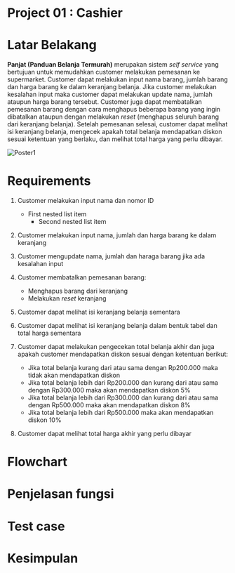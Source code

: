# Project 01 : Cashier
# Latar Belakang
**Panjat (Panduan Belanja Termurah)** merupakan sistem _self service_ yang bertujuan untuk memudahkan customer melakukan pemesanan ke supermarket. Customer dapat melakukan input nama barang, jumlah barang dan harga barang ke dalam keranjang belanja. Jika customer melakukan kesalahan input maka customer dapat melakukan update nama, jumlah ataupun harga barang tersebut. Customer juga dapat membatalkan pemesanan barang dengan cara menghapus beberapa barang yang ingin dibatalkan ataupun dengan melakukan _reset_ (menghapus seluruh barang dari keranjang belanja). Setelah pemesanan selesai, customer dapat melihat isi keranjang belanja, mengecek apakah total belanja mendapatkan diskon sesuai ketentuan yang berlaku, dan melihat total harga yang perlu dibayar.


![Poster1](https://github.com/mfaisalafif/Project01_Cashier/blob/main/Panjat.jpg)

# Requirements
1. Customer melakukan input nama dan nomor ID
   - First nested list item
     - Second nested list item
    
2. Customer melakukan input nama, jumlah dan harga barang ke dalam keranjang
3. Customer mengupdate nama, jumlah dan haraga barang jika ada kesalahan input
4. Customer membatalkan pemesanan barang:
   - Menghapus barang dari keranjang
   - Melakukan _reset_ keranjang
5. Customer dapat melihat isi keranjang belanja sementara
6. Customer dapat melihat isi keranjang belanja dalam bentuk tabel dan total harga sementara
7. Customer dapat melakukan pengecekan total belanja akhir dan juga apakah customer mendapatkan diskon sesuai dengan ketentuan berikut:
   - Jika total belanja kurang dari atau sama dengan Rp200.000 maka tidak akan mendapatkan diskon
   - Jika total belanja lebih dari Rp200.000 dan kurang dari atau sama dengan Rp300.000 maka akan mendapatkan diskon 5%
   - Jika total belanja lebih dari Rp300.000 dan kurang dari atau sama dengan Rp500.000 maka akan mendapatkan diskon 8%
   - Jika total belanja lebih dari Rp500.000 maka akan mendapatkan diskon 10%
8. Customer dapat melihat total harga akhir yang perlu dibayar

# Flowchart

# Penjelasan fungsi

# Test case

# Kesimpulan

